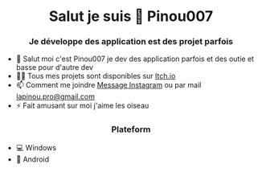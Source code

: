 <h1 align="center">Salut je suis 👋 Pinou007</h1><h3 align="center">Je développe des application est des projet parfois</h3></p>

<a>
</a>

- 🍭 Salut moi c'est Pinou007 je dev des application parfois et des outie et basse pour d'autre dev 
- 👨‍💻 Tous mes projets sont disponibles sur <a href="https://pinou007.itch.io">Itch.io</a>
- 📫 Comment me joindre <a href="https://www.instagram.com/pinou007/">Message Instagram</a> ou par mail lapinou.pro@gmail.com
- ⚡ Fait amusant sur moi j'aime les oiseau

<h3 align="center">Plateform</h3>

- 💻 Windows
- 📱 Android
